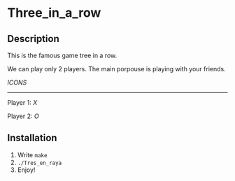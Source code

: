 # Three_in_a_row

## Description

This is the famous game tree in a row.

We can play only 2 players. The main porpouse is playing with your friends.

*ICONS*
___
Player 1: *X*

Player 2: *O*

## Installation

1) Write `make`
2) `./Tres_en_raya`
3) Enjoy!
